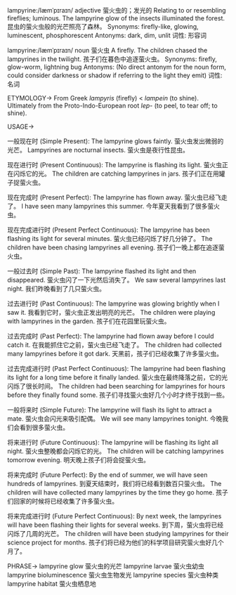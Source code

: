 lampyrine:/læmˈpɪraɪn/
adjective
萤火虫的；发光的
Relating to or resembling fireflies; luminous.
The lampyrine glow of the insects illuminated the forest. 昆虫的萤火虫般的光芒照亮了森林。
Synonyms: firefly-like, glowing, luminescent, phosphorescent
Antonyms: dark, dim, unlit
词性: 形容词

lampyrine:/læmˈpɪraɪn/
noun
萤火虫
A firefly.
The children chased the lampyrines in the twilight. 孩子们在暮色中追逐萤火虫。
Synonyms: firefly, glow-worm, lightning bug
Antonyms:  (No direct antonym for the noun form, could consider darkness or shadow if referring to the light they emit)
词性: 名词


ETYMOLOGY->
From Greek *lampyris* (firefly)  < *lampein* (to shine). Ultimately from the Proto-Indo-European root *lep-* (to peel, to tear off; to shine).

USAGE->

一般现在时 (Simple Present):
The lampyrine glows faintly. 萤火虫发出微弱的光芒。
Lampyrines are nocturnal insects. 萤火虫是夜行性昆虫。

现在进行时 (Present Continuous):
The lampyrine is flashing its light. 萤火虫正在闪烁它的光。
The children are catching lampyrines in jars. 孩子们正在用罐子捉萤火虫。

现在完成时 (Present Perfect):
The lampyrine has flown away. 萤火虫已经飞走了。
I have seen many lampyrines this summer. 今年夏天我看到了很多萤火虫。

现在完成进行时 (Present Perfect Continuous):
The lampyrine has been flashing its light for several minutes.  萤火虫已经闪烁了好几分钟了。
The children have been chasing lampyrines all evening. 孩子们一晚上都在追逐萤火虫。

一般过去时 (Simple Past):
The lampyrine flashed its light and then disappeared. 萤火虫闪了一下光然后消失了。
We saw several lampyrines last night. 我们昨晚看到了几只萤火虫。

过去进行时 (Past Continuous):
The lampyrine was glowing brightly when I saw it. 我看到它时，萤火虫正发出明亮的光芒。
The children were playing with lampyrines in the garden. 孩子们在花园里玩萤火虫。


过去完成时 (Past Perfect):
The lampyrine had flown away before I could catch it. 在我能抓住它之前，萤火虫已经飞走了。
The children had collected many lampyrines before it got dark. 天黑前，孩子们已经收集了许多萤火虫。


过去完成进行时 (Past Perfect Continuous):
The lampyrine had been flashing its light for a long time before it finally landed. 萤火虫在最终降落之前，它的光闪烁了很长时间。
The children had been searching for lampyrines for hours before they finally found some. 孩子们寻找萤火虫好几个小时才终于找到一些。


一般将来时 (Simple Future):
The lampyrine will flash its light to attract a mate. 萤火虫会闪光来吸引配偶。
We will see many lampyrines tonight. 今晚我们会看到很多萤火虫。


将来进行时 (Future Continuous):
The lampyrine will be flashing its light all night. 萤火虫整晚都会闪烁它的光。
The children will be catching lampyrines tomorrow evening. 明天晚上孩子们将会捉萤火虫。


将来完成时 (Future Perfect):
By the end of summer, we will have seen hundreds of lampyrines. 到夏天结束时，我们将已经看到数百只萤火虫。
The children will have collected many lampyrines by the time they go home. 孩子们回家的时候将已经收集了许多萤火虫。


将来完成进行时 (Future Perfect Continuous):
By next week, the lampyrines will have been flashing their lights for several weeks. 到下周，萤火虫将已经闪烁了几周的光芒。
The children will have been studying lampyrines for their science project for months. 孩子们将已经为他们的科学项目研究萤火虫好几个月了。



PHRASE->
lampyrine glow 萤火虫的光芒
lampyrine larvae 萤火虫幼虫
lampyrine bioluminescence 萤火虫生物发光
lampyrine species 萤火虫种类
lampyrine habitat 萤火虫栖息地
